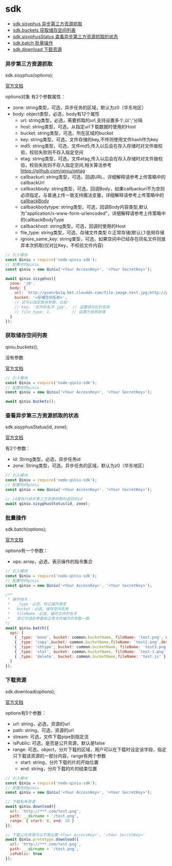 # sdk

- [sdk.sisyphus 异步第三方资源抓取](#异步第三方资源抓取)
- [sdk.buckets 获取储存空间列表](#获取储存空间列表)
- [sdk.sisyphusStatus 查看异步第三方资源抓取的状态](#查看异步第三方资源抓取的状态)
- [sdk.batch 批量操作](#批量操作)
- [sdk.download 下载资源](#下载资源)

### 异步第三方资源抓取

sdk.sisyphus(options);

[官方文档](https://developer.qiniu.com/kodo/api/4097/asynch-fetch)

options对象 有2个参数属性：
  - zone: string类型，可选，异步任务的区域，默认为z0（华东地区）
  - body: object类型，必选，body有12个属性
    - url: string类型，必选，需要抓取的url,支持设置多个,以';'分隔
    - host: string类型，可选，从指定url下载数据时使用的Host
    - bucket: string类型，可选，所在区域的bucket
    - key: string类型，可选，文件存储的key,不传则使用文件hash作为key
    - md5: string类型，可选，文件md5,传入以后会在存入存储时对文件做校验，校验失败则不存入指定空间
    - etag: string类型，可选，文件etag,传入以后会在存入存储时对文件做校验，校验失败则不存入指定空间,相关算法参考 https://github.com/qiniu/qetag
    - callbackurl: string类型，可选，回调URL，详细解释请参考上传策略中的callbackUrl
    - callbackbody: string类型，可选，回调Body，如果callbackurl不为空则必须指定。与普通上传一致支持魔法变量，详细解释请参考上传策略中的[callbackBody](https://developer.qiniu.com/kodo/manual/1206/put-policy#put-policy-callback-url)
    - callbackbodytype: string类型，可选，回调Body内容类型,默认为"application/x-www-form-urlencoded"，详细解释请参考上传策略中的callbackBodyType
    - callbackhost: string类型，可选，回调时使用的Host
    - file_type: string类型，可选，存储文件类型 0:正常存储(默认),1:低频存储
    - ignore_same_key: string类型，可选，如果空间中已经存在同名文件则放弃本次抓取(仅对比Key，不校验文件内容)

```javascript
// 引入模块
const Qiniu = require('node-qiniu-sdk');
// 配置你的qiniu
const qiniu = new Qiniu('<Your AccessKey>', '<Your SecretKey>');

await qiniu.sisyphus({
  zone: 'z0',
  body: {
    url: 'http://pimnrbs1q.bkt.clouddn.com/file.image.test.jpg;http://pimnrbs1q.bkt.clouddn.com/processing.test.jpg',
    bucket: '<存储空间名称>',
    // 还可以指定其他参数，比如：
    // key: '文件的名字.jpg',  // 设置储存后的名称
    // file_type: 1,         // 设置为低频存储
  }
});
```

### 获取储存空间列表

qiniu.buckets();

没有参数

[官方文档](https://developer.qiniu.com/kodo/api/3926/get-service)

```javascript
// 引入模块
const Qiniu = require('node-qiniu-sdk');
// 配置你的qiniu
const qiniu = new Qiniu('<Your AccessKey>', '<Your SecretKey>');

await qiniu.buckets();
```

### 查看异步第三方资源抓取的状态

sdk.sisyphusStatus(id, zone);

[官方文档](https://developer.qiniu.com/kodo/api/4097/asynch-fetch)

有2个参数：
  - id: String类型，必选，异步任务id
  - zone: String类型，可选，异步任务的区域，默认为z0（华东地区）

```javascript
// 引入模块
const Qiniu = require('node-qiniu-sdk');
// 配置你的qiniu
const qiniu = new Qiniu('<Your AccessKey>', '<Your SecretKey>');

// id是执行异步第三方资源抓取时返回的id
await qiniu.sisyphusStatus(id, zone);
```

### 批量操作

sdk.batch(options);

[官方文档](https://developer.qiniu.com/kodo/api/1250/batch)

options有一个参数：
  - ops: array，必选，表示操作的指令集合

```javascript
// 引入模块
const Qiniu = require('node-qiniu-sdk');
// 配置你的qiniu
const qiniu = new Qiniu('<Your AccessKey>', '<Your SecretKey>');

/**
 * 操作指令：
 *   _type：必选，标记操作类型
 *   bucket：必选，储存空间名称
 *   fileName：必选，操作文件的名字
 *   其它可选的参数和正常文件操作的参数一致
*/
await qiniu.batch({
  ops: [
    { _type: 'move', bucket: common.bucketName, fileName: 'test.png', dest: 'test-1.png', force: false },
    { _type: 'copy',bucket: common.bucketName,fileName: 'test2.png',dest: 'test-2.png',force: false },
    { _type: 'chtype', bucket: common.bucketName, fileName: 'test3.png', type: 1 },
    { _type: 'stat', bucket: common.bucketName, fileName: 'test-1.png' },
    { _type: 'delete', bucket: common.bucketName,fileName: 'test.js' }
  ]
});
```

### 下载资源

sdk.download(options);

[官方文档](https://developer.qiniu.com/kodo/manual/1232/download-process)

options有5个参数：
  - url: string，必选，资源的url
  - path: string，可选，资源的url
  - stream: 可选，文件下载pipe到指定流
  - isPublic: 可选，是否是公开资源，默认是false
  - range: 可选，object，分片下载的区域，用户可以在下载时设定该字段，指定只下载该资源的一部分内容，range有两个参数
    - start: string，分片下载的片的开始位置
    - end: string，分片下载的片的结束位置

```javascript
// 引入模块
const Qiniu = require('node-qiniu-sdk');
// 配置你的qiniu
const qiniu = new Qiniu('<Your AccessKey>', '<Your SecretKey>');

// 下载私有资源
await qiniu.download({
  url: 'http://***.com/test.png',
  path: __dirname + '/test.png',
  range: { start: 0, end: 10 }
});

// 下载公共资源可以不用设置'<Your AccessKey>', '<Your SecretKey>'
await Qiniu.prototype.download({
  url: 'http://***.com/test.png',
  path: __dirname + '/test.png',
  isPublic: true
});
```